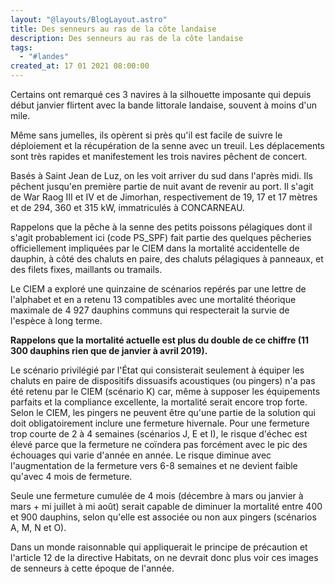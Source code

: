 ```yaml
---
layout: "@layouts/BlogLayout.astro"
title: Des senneurs au ras de la côte landaise
description: Des senneurs au ras de la côte landaise
tags:
  - "#landes"
created_at: 17 01 2021 08:00:00
---
```


Certains ont remarqué ces 3 navires à la silhouette imposante qui depuis début janvier flirtent avec la bande littorale landaise, souvent à moins d'un mile.

Même sans jumelles, ils opèrent si près qu'il est facile de suivre le déploiement et la récupération de la senne avec un treuil. Les déplacements sont très rapides et manifestement les trois navires pêchent de concert. 

Basés à Saint Jean de Luz, on les voit arriver du sud dans l'après midi. Ils pêchent jusqu'en première partie de nuit avant de revenir au port. Il s'agit de War Raog III et IV et de Jimorhan, respectivement de 19, 17 et 17 mètres et de 294, 360 et 315 kW, immatriculés à CONCARNEAU.

Rappelons que la pêche à la senne des petits poissons pélagiques dont il s'agit probablement ici (code PS_SPF) fait partie des quelques pêcheries officiellement impliquées par le CIEM dans la mortalité accidentelle de dauphin, à côté des chaluts en paire, des chaluts pélagiques à panneaux, et des filets fixes, maillants ou tramails. 

Le CIEM a exploré une quinzaine de scénarios repérés par une lettre de l'alphabet et en a retenu 13 compatibles avec une mortalité théorique maximale de 4 927 dauphins communs qui  respecterait la survie de l'espèce à long terme. 

**Rappelons que la mortalité actuelle est plus du double de ce chiffre (11 300 dauphins rien que de janvier à avril 2019).**

Le scénario privilégié par l'État qui consisterait seulement à équiper les chaluts en paire de dispositifs dissuasifs acoustiques (ou pingers) n'a pas été retenu par le CIEM (scénario K) car, même à supposer les équipements parfaits et la compliance excellente, la mortalité serait encore trop forte. 
Selon le CIEM, les pingers ne peuvent être qu'une partie de la solution qui doit obligatoirement inclure une fermeture hivernale. Pour une fermeture trop courte de 2 à 4 semaines (scénarios J, E et I), le risque d'échec est élevé parce que la fermeture ne coïndera pas forcément avec le pic des échouages qui varie d'année en année. Le risque diminue avec l'augmentation de la fermeture vers 6-8 semaines et ne devient faible qu'avec 4 mois de fermeture.

Seule une fermeture cumulée de 4 mois (décembre à mars ou janvier à mars + mi juillet à mi août)  serait capable de diminuer la mortalité entre 400 et 900 dauphins, selon qu'elle est associée ou non aux pingers (scénarios A, M, N et O).

Dans un monde raisonnable qui appliquerait le principe de précaution et l'article 12 de la directive Habitats, on ne devrait donc plus voir ces images de senneurs à cette époque de l'année.